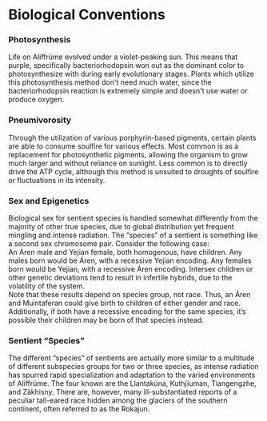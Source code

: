 # Biological Conventions

### Photosynthesis

Life on Aliffrüme evolved under a violet-peaking sun. This means that purple, specifically bacteriorhodopsin won out as the dominant color to photosynthesize with during early evolutionary stages. Plants which utilize this photosynthesis method don't need much water, since the bacteriorhodopsin reaction is extremely simple and doesn't use water or produce oxygen.

### Pneumivorosity

Through the utilization of various porphyrin-based pigments, certain plants are able to consume soulfire for various effects. Most common is as a replacement for photosynthetic pigments, allowing the organism to grow much larger and without reliance on sunlight. Less common is to directly drive the ATP cycle, although this method is unsuited to droughts of soulfire or fluctuations in its intensity.

### Sex and Epigenetics

Biological sex for sentient species is handled somewhat differently from the majority of other true species, due to global distribution yet frequent mingling and intense radiation. The “species” of a sentient is something like a second sex chromosome pair. Consider the following case:  
An Áren male and Yejian female, both homogenous, have children. Any males born would be Áren, with a recessive Yejian encoding. Any females born would be Yejian, with a recessive Áren encoding. Intersex children or other genetic deviations tend to result in infertile hybrids, due to the volatility of the system.  
Note that these results depend on species group, not race. Thus, an Áren and Muintaferan could give birth to children of either gender and race. Additionally, if both have a recessive encoding for the same species, it’s possible their children may be born of that species instead.

### Sentient “Species”

The different “species” of sentients are actually more similar to a multitude of different subspecies groups for two or three species, as intense radiation has spurred rapid specialization and adaptation to the varied environments of Aliffrüme. The four known are the Llantakúna,  Kuthjïuman, Tiangengzhe, and Zäkhisny. There are, however, many ill-substantiated reports of a peculiar tall-eared race hidden among the glaciers of the southern continent, often referred to as the Rokajun.
